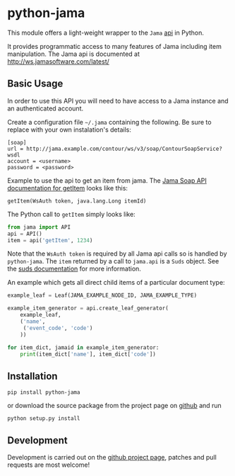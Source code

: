 # python-jama

This module offers a light-weight wrapper to the `Jama` [api](http://ws.jamasoftware.com/latest/com/jamasoftware/contour/ws/v3/ContourSoapServiceImpl.html) in Python.

It provides programmatic access to many features of Jama including item
manipulation. The Jama api is documented at <http://ws.jamasoftware.com/latest/>

## Basic Usage

In order to use this API you will need to have access to a Jama instance and an
authenticated account.

Create a configuration file `~/.jama` containing the following. Be sure to replace
with your own instalation's details:

    [soap]
    url = http://jama.example.com/contour/ws/v3/soap/ContourSoapService?wsdl
    account = <username>
    password = <password>

Example to use the api to get an item from jama. The [Jama Soap API
documentation for getItem](http://ws.jamasoftware.com/latest/com/jamasoftware/contour/ws/v3/ContourSoapServiceImpl.html) looks like this:

    getItem(WsAuth token, java.lang.Long itemId)

The Python call to `getItem` simply looks like:

```python
from jama import API
api = API()
item = api('getItem', 1234)
```

Note that the `WsAuth token` is required by all Jama api calls so is handled
by `python-jama`. The `item` returned by a call to `jama.api` is a `Suds`
object. See the [suds documentation](https://fedorahosted.org/suds/wiki/Documentation) for more information.

An example which gets all direct child items of a particular document type:

```python
example_leaf = Leaf(JAMA_EXAMPLE_NODE_ID, JAMA_EXAMPLE_TYPE)

example_item_generator = api.create_leaf_generator(
    example_leaf,
    ('name',
     ('event_code', 'code')
    ))

for item_dict, jamaid in example_item_generator:
    print(item_dict['name'], item_dict['code'])
```

## Installation

    pip install python-jama

or download the source package from the project page on 
[github](https://github.com/dynamiccontrols/python-jama/) and run

    python setup.py install

## Development

Development is carried out on the [github project page](https://github.com/dynamiccontrols/python-jama/), 
patches and pull requests are most welcome!


